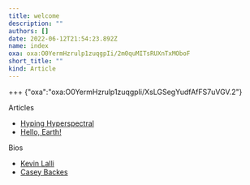 ```yaml
---
title: welcome
description: ""
authors: []
date: 2022-06-12T21:54:23.892Z
name: index
oxa: oxa:O0YermHzrulp1zuqgpIi/2m0quMITsRUXnTxMOboF
short_title: ""
kind: Article
---
```


+++ {"oxa":"oxa:O0YermHzrulp1zuqgpIi/XsLGSegYudfAfFS7uVGV.2"}

Articles

- [Hyping Hyperspectral](oxa:O0YermHzrulp1zuqgpIi/rKxMKO9nY7JOalQLsSO8 "Hyping Hyperspectral")
- [Hello, Earth!](oxa:O0YermHzrulp1zuqgpIi/4Q8kTD7wacDrvyRuR6nV "Hello, Earth!")

Bios

- [Kevin Lalli](oxa:O0YermHzrulp1zuqgpIi/IvBIidFpeW09nQ2aDYRR "Kevin Lalli")
- [Casey Backes](oxa:O0YermHzrulp1zuqgpIi/wdO4cwmtXDZ3PTw2ya4p "Casey Backes")

